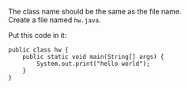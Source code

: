 The class name should be the same as the file name.\
Create a file named `hw.java`.

Put this code in it:
```
public class hw {
	public static void main(String[] args) {
		System.out.print("hello world");
	}
}
```

